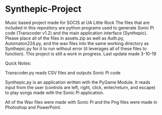 # Synthepic-Project
Music based project made for SOCIS at UA Little Rock 
The files that are included in this repository are python programs used to generate Sonic Pi code (Transcoder v1.2) and the main application interface (Synthepic). Please place all of the files in assets.zip as well as Auth.py, Automaton224.py, and the wav files into the same working directory as Synthepic.py for it to run without error (it leverages all of these files to function). This project is still a work in progress. 
Last update made 3-10-19


Quick Notes:

Transcoder.py reads CSV files and outputs Sonic Pi code

Synthepic.py is an application written with the PyGame Module. It reads input from the user (controls are left, right, click, enter/return, and escape) to play songs made with the Sonic Pi application.

All of the Wav files were made with Sonic Pi and the Png files were made in Photoshop and PowerPoint. 
